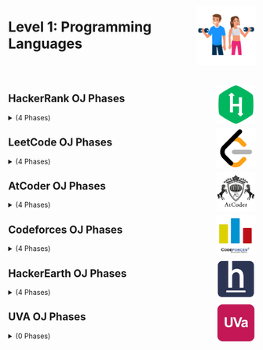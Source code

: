 <a href="/Problem-Solving-Training/level-1/README.md"><img align="right" width="120" src="/Problem-Solving-Training/logos/level-1.png"></img></a>

# Level 1: Programming Languages

<br><br>

<a href="/Problem-Solving-Training/level-1/README.md"><img align="right" width="80" src="/Problem-Solving-Training/logos/hackerrank.png"></img></a>

## HackerRank OJ Phases

<details>
    <summary>(4 Phases)</summary>
    <br>
<table>
    <thead>
        <tr>
<th width="30px">#</th>
<th width="380px">Phase Name</th>
<th width="380px">Phase Sections</th>
<th width="120px" colspan=2># Problems</th>
<th width="30px">Hrs</th>
        </tr>
    </thead>
    <tbody>
        <tr>
<td align="center">01</td>
<td align="center"><a href="/Problem-Solving-Training/level-1/hackerrank/cpp.md">HackerRank OJ <br> C++</a></td>
<td align="center">
Introduction <br>
Arrays and Strings <br>
Functions and Libraries <br>
Structs and Classes <br>
Implementation <br>
</td>
<td align="center">
20 <br>
10 <br>
10 <br>
15 <br>
15 <br>
</td>
<td align="center">70</td>
<td align="center">40</td>
        </tr>
        <tr>
<td align="center">02</td>
<td align="center"><a href="/Problem-Solving-Training/level-1/hackerrank/python.md">HackerRank OJ <br> Python</a></td>
<td align="center">
Introduction <br>
Collections <br>
Functions and Libraries I <br>
Functions and Libraries II <br>
Classes <br>
</td>
<td align="center">
25 <br>
25 <br>
20 <br>
20 <br>
10 <br>
</td>
<td align="center">100</td>
<td align="center">40</td>
        </tr>
        <tr>
<td align="center">03</td>
<td align="center"><a href="/Problem-Solving-Training/level-1/hackerrank/java.md">HackerRank OJ <br> Java</a></td>
<td align="center">
Introduction <br>
Strings and BigNumber <br>
Data Structures <br>
Object Oriented Programming <br>
Advanced <br>
</td>
<td align="center">
15 <br>
15 <br>
15 <br>
10 <br>
10 <br>
</td>
<td align="center">65</td>
<td align="center">40</td>
        </tr>
        <tr>
<td align="center">04</td>
<td align="center"><a href="/Problem-Solving-Training/level-1/hackerrank/linux-shell.md">HackerRank OJ <br> Linux Shell</a></td>
<td align="center">
Bash <br>
Text Processing I <br>
Text Processing II <br>
Arrays in Bash <br>
Grep Sed Awk <br>
</td>
<td align="center">
10 <br>
15 <br>
15 <br>
10 <br>
15 <br>
</td>
<td align="center">65</td>
<td align="center">40</td>
        </tr>
    </tbody>
</table>
</details>

<a href="/Problem-Solving-Training/level-1/README.md"><img align="right" width="80" src="/Problem-Solving-Training/logos/leetcode.png"></img></a>

## LeetCode OJ Phases

<details>
    <summary>(4 Phases)</summary>
    <br>
<table>
    <thead>
        <tr>
<th width="30px">#</th>
<th width="380px">Phase Name</th>
<th width="380px">Phase Sections</th>
<th width="120px" colspan=2># Problems</th>
<th width="30px">Hrs</th>
        </tr>
    </thead>
    <tbody>
        <tr>
<td align="center">01</td>
<td align="center"><a href="/Problem-Solving-Training/level-1/leetcode/array-1.md">LeetCode OJ <br> Array 1</a></td>
<td align="center">
Array I <br>
Array II <br>
Array III <br>
Array IV <br>
</td>
<td align="center">
15 <br>
15 <br>
15 <br>
15 <br>
</td>
<td align="center">60</td>
<td align="center">40</td>
        </tr>
        <tr>
<td align="center">02</td>
<td align="center"><a href="/Problem-Solving-Training/level-1/leetcode/array-2.md">LeetCode OJ <br> Array 2</a></td>
<td align="center">
Array I <br>
Array II <br>
Array III <br>
Array IV <br>
</td>
<td align="center">
15 <br>
15 <br>
15 <br>
15 <br>
</td>
<td align="center">60</td>
<td align="center">40</td>
        </tr>
        <tr>
<td align="center">03</td>
<td align="center"><a href="/Problem-Solving-Training/level-1/leetcode/array-bit-manipulation.md">LeetCode OJ <br> Array and Bit Manipulation</a></td>
<td align="center">
Bit Manipulation I <br>
Bit Manipulation II <br>
Array I <br>
Array II <br>
</td>
<td align="center">
15 <br>
15 <br>
15 <br>
15 <br>
</td>
<td align="center">60</td>
<td align="center">40</td>
        </tr>
        <tr>
<td align="center">04</td>
<td align="center"><a href="/Problem-Solving-Training/level-1/leetcode/mathematics-strings.md">LeetCode OJ <br> Mathematics and Strings</a></td>
<td align="center">
Math I <br>
Math II <br>
String I <br>
String II <br>
</td>
<td align="center">
15 <br>
15 <br>
15 <br>
15 <br>
</td>
<td align="center">60</td>
<td align="center">40</td>
        </tr>
    </tbody>
</table>
</details>

<a href="/Problem-Solving-Training/level-1/README.md"><img align="right" width="80" src="/Problem-Solving-Training/logos/atcoder.png"></img></a>

## AtCoder OJ Phases

<details>
    <summary>(4 Phases)</summary>
    <br>
<table>
    <thead>
        <tr>
<th width="30px">#</th>
<th width="380px">Phase Name</th>
<th width="380px">Phase Sections</th>
<th width="120px" colspan=2># Problems</th>
<th width="30px">Hrs</th>
        </tr>
    </thead>
    <tbody>
        <tr>
<td align="center">01</td>
<td align="center"><a href="/Problem-Solving-Training/level-1/atcoder/phase-1-1.md">AtCoder OJ <br> Phase 1-1</a></td>
<td align="center">
2016-2017 Beginner Contests <br>
2018-2019 Beginner Contests <br>
2020-2021 Beginner Contests <br>
2022 Beginner Contests <br>
2023 Beginner Contests <br>
</td>
<td align="center">
20 <br>
30 <br>
35 <br>
25 <br>
25 <br>
</td>
<td align="center">135</td>
<td align="center">80</td>
        </tr>
        <tr>
<td align="center">02</td>
<td align="center"><a href="/Problem-Solving-Training/level-1/atcoder/phase-1-2.md">AtCoder OJ <br> Phase 1-2</a></td>
<td align="center">
2016-2017 Beginner Contests <br>
2018-2019 Beginner Contests <br>
2020-2021 Beginner Contests <br>
2022 Beginner Contests <br>
2023 Beginner Contests <br>
</td>
<td align="center">
20 <br>
30 <br>
35 <br>
25 <br>
25 <br>
</td>
<td align="center">135</td>
<td align="center">80</td>
        </tr>
        <tr>
<td align="center">03</td>
<td align="center"><a href="/Problem-Solving-Training/level-1/atcoder/phase-1-3.md">AtCoder OJ <br> Phase 1-3</a></td>
<td align="center">
2016-2017 Beginner Contests <br>
2018-2019 Beginner Contests <br>
2020-2021 Beginner Contests <br>
2022 Beginner Contests <br>
2023 Beginner Contests <br>
</td>
<td align="center">
20 <br>
30 <br>
35 <br>
25 <br>
25 <br>
</td>
<td align="center">135</td>
<td align="center">80</td>
        </tr>
        <tr>
<td align="center">04</td>
<td align="center"><a href="/Problem-Solving-Training/level-1/atcoder/phase-1-4.md">AtCoder OJ <br> Phase 1-4</a></td>
<td align="center">
2016-2017 Beginner Contests <br>
2018-2019 Beginner Contests <br>
2020-2021 Beginner Contests <br>
2022 Beginner Contests <br>
2023 Beginner Contests <br>
</td>
<td align="center">
20 <br>
30 <br>
35 <br>
25 <br>
25 <br>
</td>
<td align="center">135</td>
<td align="center">80</td>
        </tr>
    </tbody>
</table>
</details>

<a href="/Problem-Solving-Training/level-1/README.md"><img align="right" width="80" src="/Problem-Solving-Training/logos/codeforces.png"></img></a>

## Codeforces OJ Phases

<details>
    <summary>(4 Phases)</summary>
    <br>
<table>
    <thead>
        <tr>
<th width="30px">#</th>
<th width="380px">Phase Name</th>
<th width="380px">Phase Sections</th>
<th width="120px" colspan=2># Problems</th>
<th width="30px">Hrs</th>
        </tr>
    </thead>
    <tbody>
        <tr>
<td align="center">01</td>
<td align="center"><a href="/Problem-Solving-Training/level-1/codeforces/phase-1-1.md">Codeforces OJ <br> Phase 1-1</a></td>
<td align="center">
Basic Operator <br>
Condition <br>
Loop <br>
String <br>
List / Array I <br>
List / Array II <br>
</td>
<td align="center">
10 <br>
20 <br>
25 <br>
30 <br>
20 <br>
20 <br>
</td>
<td align="center">125</td>
<td align="center">80</td>
        </tr>
        <tr>
<td align="center">02</td>
<td align="center"><a href="/Problem-Solving-Training/level-1/codeforces/phase-1-2.md">Codeforces OJ <br> Phase 1-2</a></td>
<td align="center">
Basic Operator <br>
Condition <br>
Loop <br>
String <br>
List / Array I <br>
List / Array II <br>
</td>
<td align="center">
10 <br>
20 <br>
25 <br>
30 <br>
20 <br>
20 <br>
</td>
<td align="center">125</td>
<td align="center">80</td>
        </tr>
        <tr>
<td align="center">03</td>
<td align="center"><a href="/Problem-Solving-Training/level-1/codeforces/phase-1-3.md">Codeforces OJ <br> Phase 1-3</a></td>
<td align="center">
Basic Operator <br>
Condition <br>
Loop <br>
String <br>
List / Array I <br>
List / Array II <br>
</td>
<td align="center">
10 <br>
20 <br>
25 <br>
30 <br>
20 <br>
20 <br>
</td>
<td align="center">125</td>
<td align="center">80</td>
        </tr>
        <tr>
<td align="center">04</td>
<td align="center"><a href="/Problem-Solving-Training/level-1/codeforces/phase-1-4.md">Codeforces OJ <br> Phase 1-4</a></td>
<td align="center">
Basic Operator <br>
Condition <br>
Loop <br>
String <br>
List / Array I <br>
List / Array II <br>
</td>
<td align="center">
10 <br>
20 <br>
25 <br>
30 <br>
20 <br>
20 <br>
</td>
<td align="center">125</td>
<td align="center">80</td>
        </tr>
    </tbody>
</table>
</details>

<a href="/Problem-Solving-Training/level-1/README.md"><img align="right" width="80" src="/Problem-Solving-Training/logos/hackerearth.png"></img></a>

## HackerEarth OJ Phases

<details>
    <summary>(4 Phases)</summary>
    <br>
<table>
    <thead>
        <tr>
<th width="30px">#</th>
<th width="380px">Phase Name</th>
<th width="380px">Phase Sections</th>
<th width="120px" colspan=2># Problems</th>
<th width="30px">Hrs</th>
        </tr>
    </thead>
    <tbody>
        <tr>
<td align="center">01</td>
<td align="center"><a href="/Problem-Solving-Training/level-1/hackerearth/phase-1-1.md">HackerEarth OJ <br> Phase 1-1</a></td>
<td align="center">
Implementation I <br>
Implementation II <br>
Implementation III <br>
Implementation IV <br>
</td>
<td align="center">
25 <br>
25 <br>
25 <br>
25 <br>
</td>
<td align="center">100</td>
<td align="center">80</td>
        </tr>
        <tr>
<td align="center">02</td>
<td align="center"><a href="/Problem-Solving-Training/level-1/hackerearth/phase-1-2.md">HackerEarth OJ <br> Phase 1-2</a></td>
<td align="center">
Implementation I <br>
Implementation II <br>
Implementation III <br>
Implementation IV <br>
</td>
<td align="center">
25 <br>
25 <br>
25 <br>
25 <br>
</td>
<td align="center">100</td>
<td align="center">80</td>
        </tr>
        <tr>
<td align="center">03</td>
<td align="center"><a href="/Problem-Solving-Training/level-1/hackerearth/phase-1-3.md">HackerEarth OJ <br> Phase 1-3</a></td>
<td align="center">
Implementation I <br>
Implementation II <br>
Implementation III <br>
Implementation IV <br>
</td>
<td align="center">
25 <br>
25 <br>
25 <br>
25 <br>
</td>
<td align="center">100</td>
<td align="center">80</td>
        </tr>
        <tr>
<td align="center">04</td>
<td align="center"><a href="/Problem-Solving-Training/level-1/hackerearth/phase-1-4.md">HackerEarth OJ <br> Phase 1-4</a></td>
<td align="center">
Input/Output <br>
Bit Manipulation <br>
Recursion <br>
Operators <br>
</td>
<td align="center">
40 <br>
40 <br>
10 <br>
35 <br>
</td>
<td align="center">125</td>
<td align="center">80</td>
        </tr>
    </tbody>
</table>
</details>

<a href="/Problem-Solving-Training/level-1/README.md"><img align="right" width="80" src="/Problem-Solving-Training/logos/uva.png"></img></a>

## UVA OJ Phases

<details>
    <summary>(0 Phases)</summary>
    <br>
</details>
